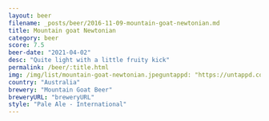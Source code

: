 ```yaml
---
layout: beer
filename: _posts/beer/2016-11-09-mountain-goat-newtonian.md
title: Mountain goat Newtonian
category: beer
score: 7.5
beer-date: "2021-04-02"
desc: "Quite light with a little fruity kick"
permalink: /beer/:title.html
img: /img/list/mountain-goat-newtonian.jpeguntappd: "https://untappd.com/b/mountain-goat-beer-newtopia/3991218"
country: "Australia"
brewery: "Mountain Goat Beer"
breweryURL: "breweryURL"
style: "Pale Ale - International"
---
```

